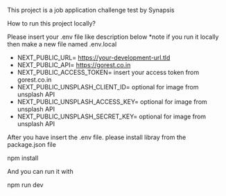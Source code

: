 This project is a job application challenge test by Synapsis

How to run this project locally?

Please insert your .env file like description below
\*note if you run it locally then make a new file named .env.local

- NEXT_PUBLIC_URL= https://your-development-url.tld
- NEXT_PUBLIC_API= https://gorest.co.in
- NEXT_PUBLIC_ACCESS_TOKEN= insert your access token from gorest.co.in
- NEXT_PUBLIC_UNSPLASH_CLIENT_ID= optional for image from unsplash API
- NEXT_PUBLIC_UNSPLASH_ACCESS_KEY= optional for image from unsplash API
- NEXT_PUBLIC_UNSPLASH_SECRET_KEY= optional for image from unsplash API

After you have insert the .env file. please install libray from the package.json file

npm install

And you can run it with

npm run dev
